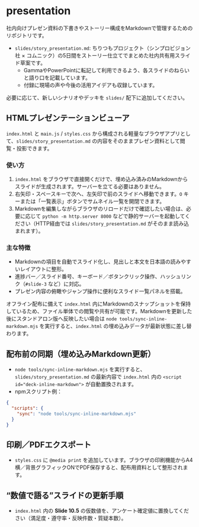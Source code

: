 # presentation

社内向けプレゼン資料の下書きやストーリー構成をMarkdownで管理するためのリポジトリです。

- `slides/story_presentation.md`: ちりつもプロジェクト（シンプロビジョン社 × コムニック）の5日間をストーリー仕立てでまとめた社内共有用スライド草案です。
  - GammaやPowerPointに転記して利用できるよう、各スライドのねらいと語り口を記載しています。
  - 付録に現場の声や今後の活用アイデアも収録しています。

必要に応じて、新しいシナリオやデッキを `slides/` 配下に追加してください。

## HTMLプレゼンテーションビューア

`index.html` と `main.js` / `styles.css` から構成される軽量なブラウザアプリとして、`slides/story_presentation.md` の内容をそのままプレゼン資料として閲覧・投影できます。

### 使い方

1. `index.html` をブラウザで直接開くだけで、埋め込み済みのMarkdownからスライドが生成されます。サーバーを立てる必要はありません。
2. 右矢印・スペースキーで次へ、左矢印で前のスライドへ移動できます。`O` キーまたは「一覧表示」ボタンでサムネイル一覧を開閉できます。
3. Markdownを編集しながらブラウザのリロードだけで確認したい場合は、必要に応じて `python -m http.server 8000` などで静的サーバーを起動してください（HTTP経由では `slides/story_presentation.md` がそのまま読み込まれます）。


### 主な特徴
- Markdownの項目を自動でスライド化し、見出しと本文を日本語の読みやすいレイアウトに整形。
- 進捗バー／スライド番号、キーボード／ボタンクリック操作、ハッシュリンク（`#slide-3` など）に対応。
- プレゼン内容の俯瞰やジャンプ操作に便利なスライド一覧パネルを搭載。


オフライン配布に備えて `index.html` 内にMarkdownのスナップショットを保持しているため、ファイル単体での閲覧や共有が可能です。Markdownを更新した後にスタンドアロン版へ反映したい場合は `node tools/sync-inline-markdown.mjs` を実行すると、`index.html` の埋め込みデータが最新状態に差し替わります。




## 配布前の同期（埋め込みMarkdown更新）
- `node tools/sync-inline-markdown.mjs` を実行すると、`slides/story_presentation.md` の最新内容で `index.html` 内の `<script id="deck-inline-markdown">` が自動置換されます。
- npmスクリプト例：
```json
{
  "scripts": {
    "sync": "node tools/sync-inline-markdown.mjs"
  }
}
```

## 印刷／PDFエクスポート
- `styles.css` に `@media print` を追加しています。ブラウザの印刷機能からA4横／背景グラフィックONでPDF保存すると、配布用資料として整形されます。

## “数値で語る”スライドの更新手順
- `index.html` 内の **Slide 10.5** の仮数値を、アンケート確定値に置換してください（満足度・遵守率・反映件数・質疑本数）。

